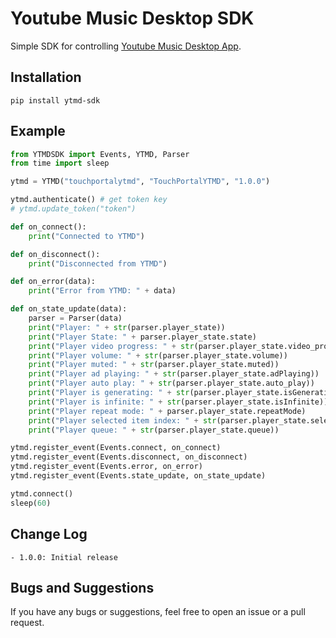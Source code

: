 # Youtube Music Desktop SDK
Simple SDK for controlling [Youtube Music Desktop App](https://ytmdesktop.app/).

## Installation
`pip install ytmd-sdk`

## Example
```python
from YTMDSDK import Events, YTMD, Parser
from time import sleep

ytmd = YTMD("touchportalytmd", "TouchPortalYTMD", "1.0.0")

ytmd.authenticate() # get token key
# ytmd.update_token("token")

def on_connect():
    print("Connected to YTMD")

def on_disconnect():
    print("Disconnected from YTMD")

def on_error(data):
    print("Error from YTMD: " + data)

def on_state_update(data):
    parser = Parser(data)
    print("Player: " + str(parser.player_state))
    print("Player State: " + parser.player_state.state)
    print("Player video progress: " + str(parser.player_state.video_progress))
    print("Player volume: " + str(parser.player_state.volume))
    print("Player muted: " + str(parser.player_state.muted))
    print("Player ad playing: " + str(parser.player_state.adPlaying))
    print("Player auto play: " + str(parser.player_state.auto_play))
    print("Player is generating: " + str(parser.player_state.isGenerating))
    print("Player is infinite: " + str(parser.player_state.isInfinite))
    print("Player repeat mode: " + parser.player_state.repeatMode)
    print("Player selected item index: " + str(parser.player_state.selectedItemIndex))
    print("Player queue: " + str(parser.player_state.queue))

ytmd.register_event(Events.connect, on_connect)
ytmd.register_event(Events.disconnect, on_disconnect)
ytmd.register_event(Events.error, on_error)
ytmd.register_event(Events.state_update, on_state_update)

ytmd.connect()
sleep(60)
```

## Change Log
```
- 1.0.0: Initial release
```

## Bugs and Suggestions
If you have any bugs or suggestions, feel free to open an issue or a pull request.